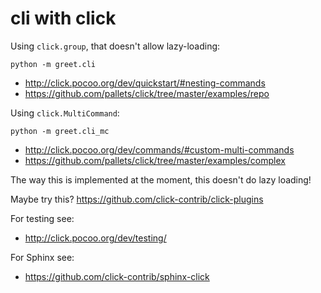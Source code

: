 # cli with click


Using `click.group`, that doesn't allow lazy-loading:

    python -m greet.cli

* http://click.pocoo.org/dev/quickstart/#nesting-commands
* https://github.com/pallets/click/tree/master/examples/repo

Using `click.MultiCommand`:

    python -m greet.cli_mc

* http://click.pocoo.org/dev/commands/#custom-multi-commands
* https://github.com/pallets/click/tree/master/examples/complex

The way this is implemented at the moment, this doesn't do lazy loading!

Maybe try this? https://github.com/click-contrib/click-plugins

For testing see:

* http://click.pocoo.org/dev/testing/

For Sphinx see:

* https://github.com/click-contrib/sphinx-click

